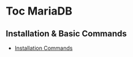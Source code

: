 # Toc MariaDB


## Installation & Basic Commands

- [Installation Commands](/mariadb/MariaDB_README.md)